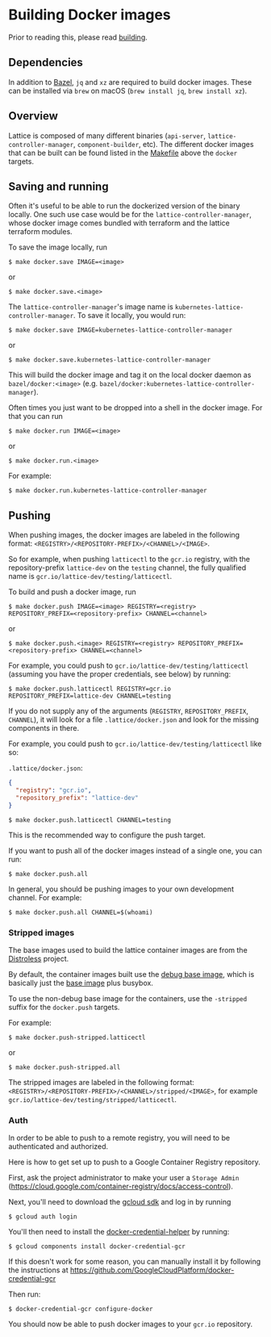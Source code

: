 # Building Docker images

Prior to reading this, please read [building](building.md).

## Dependencies

In addition to [Bazel](building.md), `jq` and `xz` are required to build docker images. These can be installed via `brew` on macOS (`brew install jq`, `brew install xz`).

## Overview

Lattice is composed of many different binaries (`api-server`, `lattice-controller-manager`, `component-builder`, etc). The different docker images that can be built can be found listed in the [Makefile](../../Makefile) above the `docker` targets.

## Saving and running

Often it's useful to be able to run the dockerized version of the binary locally. One such use case would be for the `lattice-controller-manager`, whose docker image comes bundled with terraform and the lattice terraform modules.

To save the image locally, run 

```shell
$ make docker.save IMAGE=<image>
```

or

```shell
$ make docker.save.<image>
```

The `lattice-controller-manager`'s image name is `kubernetes-lattice-controller-manager`.  To save it locally, you would run:

```shell
$ make docker.save IMAGE=kubernetes-lattice-controller-manager
```

or

```shell
$ make docker.save.kubernetes-lattice-controller-manager
```

This will build the docker image and tag it on the local docker daemon as `bazel/docker:<image>` (e.g. `bazel/docker:kubernetes-lattice-controller-manager`).

Often times you just want to be dropped into a shell in the docker image. For that you can run

```shell
$ make docker.run IMAGE=<image>
```

or

```shell
$ make docker.run.<image>
```

For example:

```shell
$ make docker.run.kubernetes-lattice-controller-manager
```

## Pushing

When pushing images, the docker images are labeled in the following format: `<REGISTRY>/<REPOSITORY-PREFIX>/<CHANNEL>/<IMAGE>`.

So for example, when pushing `latticectl` to the `gcr.io` registry, with the repository-prefix `lattice-dev` on the `testing` channel, the fully qualified name is `gcr.io/lattice-dev/testing/latticectl`.

To build and push a docker image, run

```shell
$ make docker.push IMAGE=<image> REGISTRY=<registry> REPOSITORY_PREFIX=<repository-prefix> CHANNEL=<channel>
```

or

```shell
$ make docker.push.<image> REGISTRY=<registry> REPOSITORY_PREFIX=<repository-prefix> CHANNEL=<channel>
```

For example, you could push to `gcr.io/lattice-dev/testing/latticectl` (assuming you have the proper credentials, see below) by running:

```shell
$ make docker.push.latticectl REGISTRY=gcr.io REPOSITORY_PREFIX=lattice-dev CHANNEL=testing
```

If you do not supply any of the arguments (`REGISTRY`, `REPOSITORY_PREFIX`, `CHANNEL`), it will look for a file `.lattice/docker.json` and look for the missing components in there.

For example, you could push to `gcr.io/lattice-dev/testing/latticectl` like so:

`.lattice/docker.json`:

```json
{
  "registry": "gcr.io",
  "repository_prefix": "lattice-dev"
}
```

```shell
$ make docker.push.latticectl CHANNEL=testing
```

This is the recommended way to configure the push target.


If you want to push all of the docker images instead of a single one, you can run:

```shell
$ make docker.push.all
```

In general, you should be pushing images to your own development channel. For example:

```shell
$ make docker.push.all CHANNEL=$(whoami)
```

### Stripped images

The base images used to build the lattice container images are from the [Distroless](https://github.com/GoogleContainerTools/distroless) project.

By default, the container images built use the [debug base image](https://github.com/GoogleContainerTools/distroless#debug-images), which is basically just the [base image](https://github.com/GoogleContainerTools/distroless/blob/master/base/README.md) plus busybox.

To use the non-debug base image for the containers, use the `-stripped` suffix for the `docker.push` targets.

For example:

```shell
$ make docker.push-stripped.latticectl
```

or

```shell
$ make docker.push-stripped.all
```

The stripped images are labeled in the following format: `<REGISTRY>/<REPOSITORY-PREFIX>/<CHANNEL>/stripped/<IMAGE>`, for example `gcr.io/lattice-dev/testing/stripped/latticectl`.

### Auth

In order to be able to push to a remote registry, you will need to be authenticated and authorized.

Here is how to get set up to push to a Google Container Registry repository.

First, ask the project administrator to make your user a `Storage Admin` (https://cloud.google.com/container-registry/docs/access-control).

Next, you'll need to download the [gcloud sdk](https://cloud.google.com/sdk/gcloud/) and log in by running

```shell
$ gcloud auth login
```

You'll then need to install the [docker-credential-helper](https://cloud.google.com/container-registry/docs/advanced-authentication#docker_credential_helper) by running:

```shell
$ gcloud components install docker-credential-gcr
```

If this doesn't work for some reason, you can manually install it by following the instructions at https://github.com/GoogleCloudPlatform/docker-credential-gcr

Then run:

```shell
$ docker-credential-gcr configure-docker
```

You should now be able to push docker images to your `gcr.io` repository.
